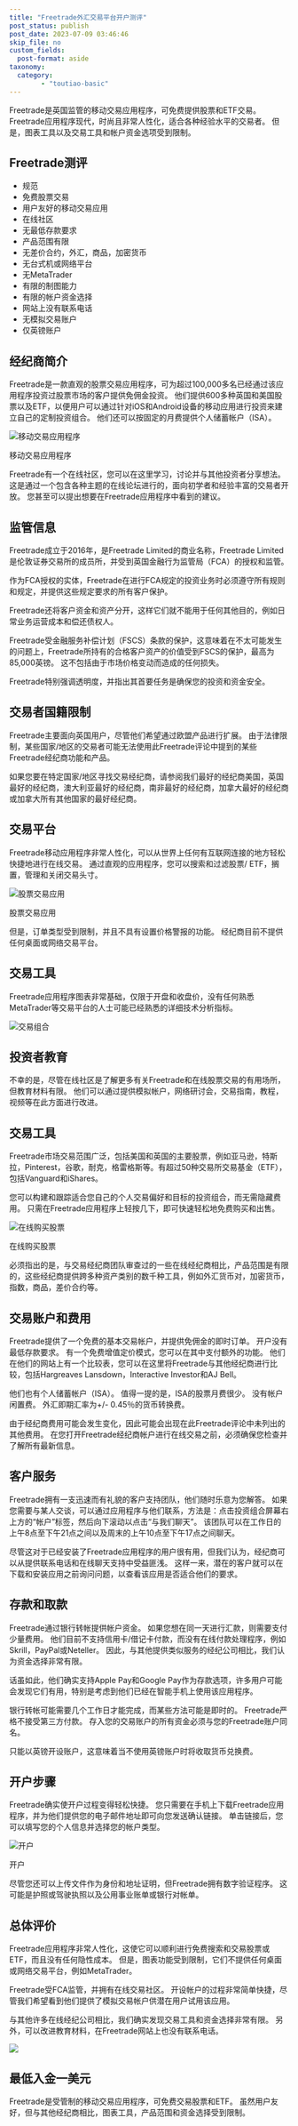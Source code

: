 ```yaml
---
title: "Freetrade外汇交易平台开户测评"
post_status: publish
post_date: 2023-07-09 03:46:46
skip_file: no
custom_fields: 
  post-format: aside
taxonomy:
  category:
        - "toutiao-basic"
---
```


Freetrade是英国监管的移动交易应用程序，可免费提供股票和ETF交易。 Freetrade应用程序现代，时尚且非常人性化，适合各种经验水平的交易者。 但是，图表工具以及交易工具和帐户资金选项受到限制。

## Freetrade测评

- 规范
- 免费股票交易
- 用户友好的移动交易应用
- 在线社区
- 无最低存款要求
- 产品范围有限
- 无差价合约，外汇，商品，加密货币
- 无台式机或网络平台
- 无MetaTrader
- 有限的制图能力
- 有限的帐户资金选择
- 网站上没有联系电话
- 无模拟交易账户
- 仅英镑账户

## 经纪商简介

Freetrade是一款直观的股票交易应用程序，可为超过100,000多名已经通过该应用程序投资过股票市场的客户提供免佣金投资。 他们提供600多种英国和美国股票以及ETF，以便用户可以通过针对iOS和Android设备的移动应用进行投资来建立自己的定制投资组合。 他们还可以按固定的月费提供个人储蓄帐户（ISA）。

![移动交易应用程序](https://cdn.fendou.la/funstoutiao/2020/11/Freetrade-Review-Mobile-Trading-App.png "移动交易应用程序")

移动交易应用程序

Freetrade有一个在线社区，您可以在这里学习，讨论并与其他投资者分享想法。 这是通过一个包含各种主题的在线论坛进行的，面向初学者和经验丰富的交易者开放。 您甚至可以提出想要在Freetrade应用程序中看到的建议。

## 监管信息

Freetrade成立于2016年，是Freetrade Limited的商业名称，Freetrade Limited是伦敦证券交易所的成员所，并受到英国金融行为监管局（FCA）的授权和监管。

作为FCA授权的实体，Freetrade在进行FCA规定的投资业务时必须遵守所有规则和规定，并提供这些规定要求的所有客户保护。

Freetrade还将客户资金和资产分开，这样它们就不能用于任何其他目的，例如日常业务运营成本和偿还债权人。

Freetrade受金融服务补偿计划（FSCS）条款的保护，这意味着在不太可能发生的问题上，Freetrade所持有的合格客户资产的价值受到FSCS的保护，最高为85,000英镑。 这不包括由于市场价格变动而造成的任何损失。

Freetrade特别强调透明度，并指出其首要任务是确保您的投资和资金安全。

## 交易者国籍限制

Freetrade主要面向英国用户，尽管他们希望通过欧盟产品进行扩展。 由于法律限制，某些国家/地区的交易者可能无法使用此Freetrade评论中提到的某些Freetrade经纪商功能和产品。

如果您要在特定国家/地区寻找交易经纪商，请参阅我们最好的经纪商美国，英国最好的经纪商，澳大利亚最好的经纪商，南非最好的经纪商，加拿大最好的经纪商或加拿大所有其他国家的最好经纪商。

## 交易平台

Freetrade移动应用程序非常人性化，可以从世界上任何有互联网连接的地方轻松快捷地进行在线交易。 通过直观的应用程序，您可以搜索和过滤股票/ ETF，搁置，管理和关闭交易头寸。

![股票交易应用](https://cdn.fendou.la/funstoutiao/2020/11/Freetrade-Review-Stock-Trading-App.png "股票交易应用")

股票交易应用

但是，订单类型受到限制，并且不具有设置价格警报的功能。 经纪商目前不提供任何桌面或网络交易平台。

## 交易工具

Freetrade应用程序图表非常基础，仅限于开盘和收盘价，没有任何熟悉MetaTrader等交易平台的人士可能已经熟悉的详细技术分析指标。

![交易组合](https://cdn.fendou.la/funstoutiao/2020/11/Freetrade-Review-Trading-Portfolio.png)

## 投资者教育

不幸的是，尽管在线社区是了解更多有关Freetrade和在线股票交易的有用场所，但教育材料有限。 他们可以通过提供模拟帐户，网络研讨会，交易指南，教程，视频等在此方面进行改进。

## 交易工具

Freetrade市场交易范围广泛，包括美国和英国的主要股票，例如亚马逊，特斯拉，Pinterest，谷歌，耐克，格雷格斯等。有超过50种交易所交易基金（ETF），包括Vanguard和iShares。

您可以构建和跟踪适合您自己的个人交易偏好和目标的投资组合，而无需隐藏费用。 只需在Freetrade应用程序上轻按几下，即可快速轻松地免费购买和出售。

![在线购买股票](https://cdn.fendou.la/funstoutiao/2020/11/Freetrade-Review-Buying-Shares-Online-496x1024.png "在线购买股票")

在线购买股票

必须指出的是，与交易经纪商团队审查过的一些在线经纪商相比，产品范围是有限的，这些经纪商提供跨多种资产类别的数千种工具，例如外汇货币对，加密货币，指数，商品，差价合约等。

## 交易账户和费用

Freetrade提供了一个免费的基本交易帐户，并提供免佣金的即时订单。 开户没有最低存款要求。 有一个免费增值定价模式，您可以在其中支付额外的功能。 他们在他们的网站上有一个比较表，您可以在这里将Freetrade与其他经纪商进行比较，包括Hargreaves Lansdown，Interactive Investor和AJ Bell。

他们也有个人储蓄帐户（ISA）。 值得一提的是，ISA的股票月费很少。 没有帐户闲置费。 外汇即期汇率为+/- 0.45％的货币转换费。

由于经纪商费用可能会发生变化，因此可能会出现在此Freetrade评论中未列出的其他费用。 在您打开Freetrade经纪商帐户进行在线交易之前，必须确保您检查并了解所有最新信息。

## 客户服务

Freetrade拥有一支迅速而有礼貌的客户支持团队，他们随时乐意为您解答。 如果您需要与某人交谈，可以通过应用程序与他们联系，方法是：点击投资组合屏幕右上方的“帐户”标签，然后向下滚动以点击“与我们聊天”。 该团队可以在工作日的上午8点至下午21点之间以及周末的上午10点至下午17点之间聊天。

尽管这对于已经安装了Freetrade应用程序的用户很有用，但我们认为，经纪商可以从提供联系电话和在线聊天支持中受益匪浅。 这样一来，潜在的客户就可以在下载和安装应用之前询问问题，以查看该应用是否适合他们的要求。

## 存款和取款

Freetrade通过银行转帐提供帐户资金。 如果您想在同一天进行汇款，则需要支付少量费用。 他们目前不支持信用卡/借记卡付款，而没有在线付款处理程序，例如Skrill，PayPal或Neteller。 因此，与其他提供类似服务的经纪公司相比，我们认为资金选择非常有限。

话虽如此，他们确实支持Apple Pay和Google Pay作为存款选项，许多用户可能会发现它们有用，特别是考虑到他们已经在智能手机上使用该应用程序。

银行转帐可能需要几个工作日才能完成，而某些方法可能是即时的。 Freetrade严格不接受第三方付款。 存入您的交易账户的所有资金必须与您的Freetrade账户同名。

只能以英镑开设账户，这意味着当不使用英镑账户时将收取货币兑换费。

## 开户步骤

Freetrade确实使开户过程变得轻松快捷。 您只需要在手机上下载Freetrade应用程序，并为他们提供您的电子邮件地址即可向您发送确认链接。 单击链接后，您可以填写您的个​​人信息并选择您的帐户类型。

![开户](https://cdn.fendou.la/funstoutiao/2020/11/Freetrade-Review-Account-Opening.png "开户")

开户

尽管您还可以上传文件作为身份和地址证明，但Freetrade拥有数字验证程序。 这可能是护照或驾驶执照以及公用事业账单或银行对帐单。

## 总体评价

Freetrade应用程序非常人性化，这使它可以顺利进行免费搜索和交易股票或ETF，而且没有任何隐性成本。 但是，图表功能受到限制，它们不提供任何桌面或网络交易平台，例如MetaTrader。

Freetrade受FCA监管，并拥有在线交易社区。 开设帐户的过程非常简单快捷，尽管我们希望看到他们提供了模拟交易帐户供潜在用户试用该应用。

与其他许多在线经纪公司相比，我们确实发现交易工具和资金选择非常有限。 另外，可以改进教育材料，在Freetrade网站上也没有联系电话。

![](https://cdn.fendou.la/funstoutiao/2020/11/Freetrade-Logo.png)

## 最低入金一美元

Freetrade是受管制的移动交易应用程序，可免费交易股票和ETF。 虽然用户友好，但与其他经纪商相比，图表工具，产品范围和资金选择受到限制。
